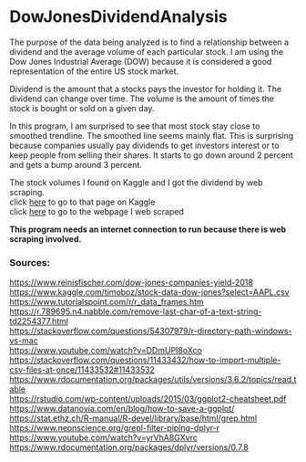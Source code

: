 # DowJonesDividendAnalysis
The purpose of the data being analyzed is to find a relationship between a dividend and the average volume of each particular stock. I am using the Dow Jones Industrial Average (DOW) because it is considered a good representation of the entire US stock market.  
  
Dividend is the amount that a stocks pays the investor for holding it. The dividend can change over time. The volume is the amount of times the stock is bought or sold on a given day.  
  
In this program, I am surprised to see that most stock stay close to smoothed trendline. The smoothed line seems mainly flat. This is surprising because companies usually pay dividends to get investors interest or to keep people from selling their shares. It starts to go down around 2 percent and gets a bump around 3 percent.  
  
The stock volumes I found on Kaggle and I got the dividend by web scraping.  
click [here](https://www.kaggle.com/timoboz/stock-data-dow-jones?select=AAPL.csv) to go to that page on Kaggle  
click [here](https://www.reinisfischer.com/dow-jones-companies-yield-2018) to go to the webpage I web scraped  
  
__This program needs an internet connection to run because there is web scraping involved.__

### Sources:
https://www.reinisfischer.com/dow-jones-companies-yield-2018  
https://www.kaggle.com/timoboz/stock-data-dow-jones?select=AAPL.csv  
https://www.tutorialspoint.com/r/r_data_frames.htm  
https://r.789695.n4.nabble.com/remove-last-char-of-a-text-string-td2254377.html  
https://stackoverflow.com/questions/54307979/r-directory-path-windows-vs-mac  
https://www.youtube.com/watch?v=DDmUPI8oXco  
https://stackoverflow.com/questions/11433432/how-to-import-multiple-csv-files-at-once/11433532#11433532  
https://www.rdocumentation.org/packages/utils/versions/3.6.2/topics/read.table  
https://rstudio.com/wp-content/uploads/2015/03/ggplot2-cheatsheet.pdf  
https://www.datanovia.com/en/blog/how-to-save-a-ggplot/  
https://stat.ethz.ch/R-manual/R-devel/library/base/html/grep.html  
https://www.neonscience.org/grepl-filter-piping-dplyr-r  
https://www.youtube.com/watch?v=yrVhA8GXvrc  
https://www.rdocumentation.org/packages/dplyr/versions/0.7.8


